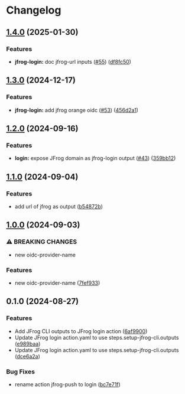 # Changelog

## [1.4.0](https://github.com/LedgerHQ/actions-security/compare/actions/jfrog-login-1.3.0...actions/jfrog-login-1.4.0) (2025-01-30)


### Features

* **jfrog-login:** doc jfrog-url inputs ([#55](https://github.com/LedgerHQ/actions-security/issues/55)) ([df8fc50](https://github.com/LedgerHQ/actions-security/commit/df8fc506cc6f18682a6a9ad85fa28e769e77cf8e))

## [1.3.0](https://github.com/LedgerHQ/actions-security/compare/actions/jfrog-login-1.2.0...actions/jfrog-login-1.3.0) (2024-12-17)


### Features

* **jfrog-login:** add jfrog orange oidc ([#53](https://github.com/LedgerHQ/actions-security/issues/53)) ([456d2a1](https://github.com/LedgerHQ/actions-security/commit/456d2a1303125575ef72dc223b1a9d45fb84980f))

## [1.2.0](https://github.com/LedgerHQ/actions-security/compare/actions/jfrog-login-1.1.0...actions/jfrog-login-1.2.0) (2024-09-16)


### Features

* **login:** expose JFrog domain as jfrog-login output ([#43](https://github.com/LedgerHQ/actions-security/issues/43)) ([359bb12](https://github.com/LedgerHQ/actions-security/commit/359bb12942a2efa6d4694c6854ce300a99382501))

## [1.1.0](https://github.com/LedgerHQ/actions-security/compare/actions/jfrog-login-1.0.0...actions/jfrog-login-1.1.0) (2024-09-04)


### Features

* add url of jfrog as output ([b54872b](https://github.com/LedgerHQ/actions-security/commit/b54872be856bf23dc2caae73c8a01f69f71fc555))

## [1.0.0](https://github.com/LedgerHQ/actions-security/compare/actions/jfrog-login-0.1.0...actions/jfrog-login-1.0.0) (2024-09-03)


### ⚠ BREAKING CHANGES

* new oidc-provider-name

### Features

* new oidc-provider-name ([7fef933](https://github.com/LedgerHQ/actions-security/commit/7fef933b8d5029513dfc01ebedf67050849a8d7e))

## 0.1.0 (2024-08-27)


### Features

* Add JFrog CLI outputs to JFrog login action ([6af9900](https://github.com/LedgerHQ/actions-security/commit/6af9900713ee2997cf796588cb4f4b3d83a14298))
* Update JFrog login action.yaml to use steps.setup-jfrog-cli.outputs ([e989baa](https://github.com/LedgerHQ/actions-security/commit/e989baacbedc3ee0fe8f10d3e533b53c222cca82))
* Update JFrog login action.yaml to use steps.setup-jfrog-cli.outputs ([dce6a2a](https://github.com/LedgerHQ/actions-security/commit/dce6a2a082a51f12706500121d86ad2be144d18d))


### Bug Fixes

* rename action jfrog-push to login ([bc7e71f](https://github.com/LedgerHQ/actions-security/commit/bc7e71ffb44f77b71f74d964fa6498f381550856))
